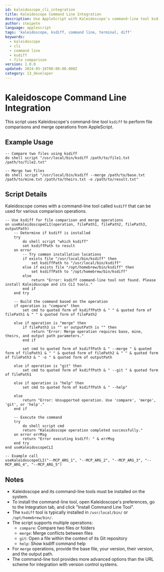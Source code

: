 ```yaml
---
id: kaleidoscope_cli_integration
title: Kaleidoscope Command Line Integration
description: Use AppleScript with Kaleidoscope's command-line tool ksdiff
author: steipete
language: applescript
tags: 'kaleidoscope, ksdiff, command line, terminal, diff'
keywords:
  - kaleidoscope
  - cli
  - command line
  - ksdiff
  - file comparison
version: 1.0.0
updated: 2024-05-16T00:00:00.000Z
category: 13_developer
---
```


# Kaleidoscope Command Line Integration

This script uses Kaleidoscope's command-line tool `ksdiff` to perform file comparisons and merge operations from AppleScript.

## Example Usage

```applescript
-- Compare two files using ksdiff
do shell script "/usr/local/bin/ksdiff /path/to/file1.txt /path/to/file2.txt"

-- Merge two files
do shell script "/usr/local/bin/ksdiff --merge /path/to/base.txt /path/to/mine.txt /path/to/theirs.txt -o /path/to/result.txt"
```

## Script Details

Kaleidoscope comes with a command-line tool called `ksdiff` that can be used for various comparison operations.

```applescript
-- Use ksdiff for file comparison and merge operations
on useKaleidoscopeCLI(operation, filePath1, filePath2, filePath3, outputPath)
    -- Determine if ksdiff is installed
    try
        do shell script "which ksdiff"
        set ksdiffPath to result
    on error
        -- Try common installation locations
        if exists file "/usr/local/bin/ksdiff" then
            set ksdiffPath to "/usr/local/bin/ksdiff"
        else if exists file "/opt/homebrew/bin/ksdiff" then
            set ksdiffPath to "/opt/homebrew/bin/ksdiff"
        else
            return "Error: ksdiff command-line tool not found. Please install Kaleidoscope and its CLI tools."
        end if
    end try
    
    -- Build the command based on the operation
    if operation is "compare" then
        set cmd to quoted form of ksdiffPath & " " & quoted form of filePath1 & " " & quoted form of filePath2
        
    else if operation is "merge" then
        if filePath3 is "" or outputPath is "" then
            return "Error: Merge operation requires base, mine, theirs, and output path parameters."
        end if
        
        set cmd to quoted form of ksdiffPath & " --merge " & quoted form of filePath1 & " " & quoted form of filePath2 & " " & quoted form of filePath3 & " -o " & quoted form of outputPath
        
    else if operation is "git" then
        set cmd to quoted form of ksdiffPath & " --git " & quoted form of filePath1
        
    else if operation is "help" then
        set cmd to quoted form of ksdiffPath & " --help"
        
    else
        return "Error: Unsupported operation. Use 'compare', 'merge', 'git', or 'help'."
    end if
    
    -- Execute the command
    try
        do shell script cmd
        return "Kaleidoscope operation completed successfully."
    on error errMsg
        return "Error executing ksdiff: " & errMsg
    end try
end useKaleidoscopeCLI

-- Example call
useKaleidoscopeCLI("--MCP_ARG_1", "--MCP_ARG_2", "--MCP_ARG_3", "--MCP_ARG_4", "--MCP_ARG_5")
```

## Notes

- Kaleidoscope and its command-line tools must be installed on the system.
- To install the command-line tool, open Kaleidoscope's preferences, go to the Integration tab, and click "Install Command Line Tool".
- The `ksdiff` tool is typically installed in `/usr/local/bin/` or `/opt/homebrew/bin/`.
- The script supports multiple operations:
  - `compare`: Compare two files or folders
  - `merge`: Merge conflicts between files
  - `git`: Open a file within the context of its Git repository
  - `help`: Show ksdiff command help
- For `merge` operations, provide the base file, your version, their version, and the output path.
- The command-line tool provides more advanced options than the URL scheme for integration with version control systems.
